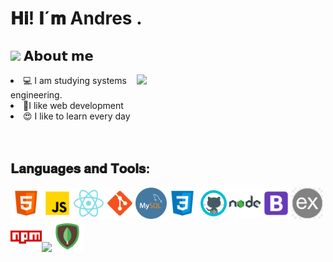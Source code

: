 <h1> 𝐇𝐢! 𝐈´𝐦 Andres . 


<h2> <img src="https://emoji.gg/assets/emoji/7279-vibecat.gif" width="24"/> 𝗔𝗯𝗼𝘂𝘁 𝗺𝗲 </h2>

<img align="right" width="60%" src="https://i0.wp.com/dacartec.com.co/wp-content/uploads/2020/04/desarrolloo.gif?resize=800%2C600">

<li> 💻 I am studying systems engineering. </li>
<li> 🧠I like web development </li>
<li> 😍 I like to learn every day</li>

<br/>
<br/>
<h2>𝐋𝐚𝐧𝐠𝐮𝐚𝐠𝐞𝐬 𝐚𝐧𝐝 𝐓𝐨𝐨𝐥𝐬:</h2>


<img width="50" src="https://raw.githubusercontent.com/sachinverma53121/sachinverma53121/master/icons/html5.png"><img width="50" src="https://raw.githubusercontent.com/sachinverma53121/sachinverma53121/master/icons/js.png"><img width="50" src="https://raw.githubusercontent.com/sachinverma53121/sachinverma53121/master/icons/react.png"><img width="50" src="https://raw.githubusercontent.com/sachinverma53121/sachinverma53121/master/icons/git.png"><img width="50" src="https://raw.githubusercontent.com/sachinverma53121/sachinverma53121/master/icons/mysql.png"><img width="50" src="https://raw.githubusercontent.com/sachinverma53121/sachinverma53121/master/icons/css3.png"><img width="50" src="https://raw.githubusercontent.com/sachinverma53121/sachinverma53121/master/icons/github.png"><img width="50" src="https://raw.githubusercontent.com/sachinverma53121/sachinverma53121/master/icons/node.png"><img width="50" src="https://raw.githubusercontent.com/sachinverma53121/sachinverma53121/master/icons/bootstrap.png"><img width="50" src="https://raw.githubusercontent.com/sachinverma53121/sachinverma53121/master/icons/express.png">
<img width="50" src="https://raw.githubusercontent.com/sachinverma53121/sachinverma53121/master/icons/npm.png"><img width="50" src="https://upload.wikimedia.org/wikipedia/commons/thumb/c/cf/Angular_full_color_logo.svg/240px-Angular_full_color_logo.svg.png"><img width="50" src="https://raw.githubusercontent.com/sachinverma53121/sachinverma53121/master/icons/mongo.png">



  </a>
